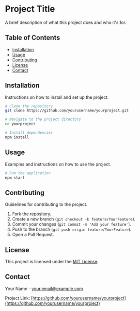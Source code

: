 # Project Title

A brief description of what this project does and who it's for.

## Table of Contents

- [Installation](#installation)
- [Usage](#usage)
- [Contributing](#contributing)
- [License](#license)
- [Contact](#contact)

## Installation

Instructions on how to install and set up the project.

```bash
# Clone the repository
git clone https://github.com/yourusername/yourproject.git

# Navigate to the project directory
cd yourproject

# Install dependencies
npm install
```

## Usage

Examples and instructions on how to use the project.

```bash
# Run the application
npm start
```

## Contributing

Guidelines for contributing to the project.

1. Fork the repository.
2. Create a new branch (`git checkout -b feature/YourFeature`).
3. Commit your changes (`git commit -m 'Add your feature'`).
4. Push to the branch (`git push origin feature/YourFeature`).
5. Open a Pull Request.

## License

This project is licensed under the [MIT License](LICENSE).

## Contact

Your Name - [your.email@example.com](mailto:your.email@example.com)

Project Link: [https://github.com/yourusername/yourproject](https://github.com/yourusername/yourproject)